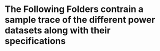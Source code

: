 # The Following Folders contrain a sample trace of the different power datasets along with their specifications
